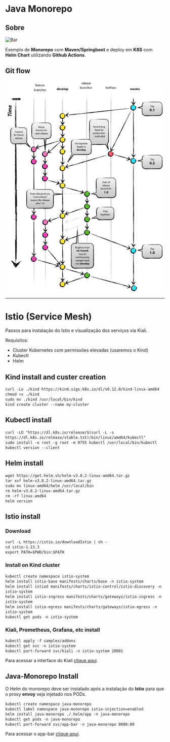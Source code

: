 # Java Monorepo

## Sobre

<p align="left">
  <img alt="Bar" src="https://github.com/claudiney-silva/java-monorepo/workflows/Build,%20Image%20and%20Deploy/badge.svg">
</p>

Exemplo de **Monorepo** com **Maven/Springboot** e deploy em **K8S** com **Helm Chart** utilizando **Github Actions**.

## Git flow

![Gitflow utilizado](docs/gitflow.png)

---

# Istio (Service Mesh)

Passos para instalação do Istio e visualização dos serviços via Kiali.

Requisitos:
- Cluster Kubernetes com permissões elevadas (usaremos o Kind)
- Kubectl
- Helm

## Kind install and custer creation
```
curl -Lo ./kind https://kind.sigs.k8s.io/dl/v0.12.0/kind-linux-amd64
chmod +x ./kind
sudo mv ./kind /usr/local/bin/kind
kind create cluster --name my-cluster
```

## Kubectl install
```
curl -LO "https://dl.k8s.io/release/$(curl -L -s https://dl.k8s.io/release/stable.txt)/bin/linux/amd64/kubectl"
sudo install -o root -g root -m 0755 kubectl /usr/local/bin/kubectl
kubectl version --client
```

## Helm install
```
wget https://get.helm.sh/helm-v3.8.2-linux-amd64.tar.gz
tar xvf helm-v3.8.2-linux-amd64.tar.gz
sudo mv linux-amd64/helm /usr/local/bin
rm helm-v3.8.2-linux-amd64.tar.gz
rm -rf linux-amd64
helm version
```

## Istio install

### Download
```
curl -L https://istio.io/downloadIstio | sh -
cd istio-1.13.3
export PATH=$PWD/bin:$PATH
```

### Install on Kind cluster
```
kubectl create namespace istio-system
helm install istio-base manifests/charts/base -n istio-system
helm install istiod manifests/charts/istio-control/istio-discovery -n istio-system
helm install istio-ingress manifests/charts/gateways/istio-ingress -n istio-system
helm install istio-egress manifests/charts/gateways/istio-egress -n istio-system
kubectl get pods -n istio-system
```

### Kiali, Prometheus, Grafana, etc install
```
kubectl apply -f samples/addons
kubectl get svc -n istio-system
kubectl port-forward svc/kiali -n istio-system 20001
```

Para acessar a interface do Kiali [clique aqui](http://localhost:20001).

## Java-Monorepo Install

O Helm do monorepo deve ser instalado após a instalação do **Istio** para que o proxy **envoy** seja injetado nos PODs.
```
kubectl create namespace java-monorepo
kubectl label namespace java-monorepo istio-injection=enabled
helm install java-monorepo ./.helm/app -n java-monorepo
kubectl get pods -n java-monorepo
kubectl port-forward svc/app-bar -n java-monorepo 8080:80
```

Para acessar o app-bar [clique aqui](http://localhost:8080/app-bar/track).